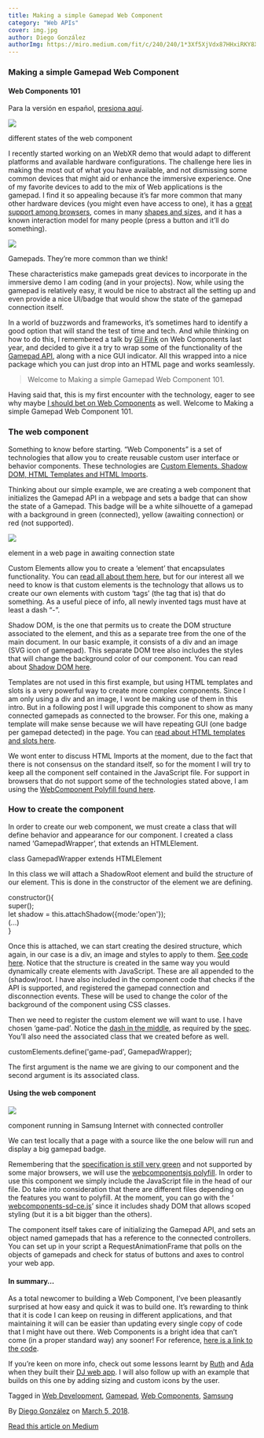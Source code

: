 ```yaml
---
title: Making a simple Gamepad Web Component
category: "Web APIs"
cover: img.jpg
author: Diego González
authorImg: https://miro.medium.com/fit/c/240/240/1*3Xf5XjVdx87HHxiRKY8X1Q.jpeg
---
```


### Making a simple Gamepad Web Component

#### Web Components 101

Para la versión en español, [presiona aquí](https://medium.com/samsung-internet-dev/creando-un-componente-web-simple-para-usar-un-mando-4f9d0f7bf084).

![](https://cdn-images-1.medium.com/max/2000/1*if3zmiIkd1QNs4RCWWjDeQ.png)

different states of the <game-pad> web component

I recently started working on an WebXR demo that would adapt to different platforms and available hardware configurations. The challenge here lies in making the most out of what you have available, and not dismissing some common devices that might aid or enhance the immersive experience. One of my favorite devices to add to the mix of Web applications is the gamepad. I find it so appealing because it’s far more common that many other hardware devices (you might even have access to one), it has a [great support among browsers](https://caniuse.com/#search=gamepad), comes in many [shapes and sizes](https://medium.com/samsung-internet-dev/the-gamepad-reloaded-5ba866770003), and it has a known interaction model for many people (press a button and it’ll do something).

![](https://cdn-images-1.medium.com/max/800/1*MpqvZF3cJa2nR7lCQzsMZw.png)

Gamepads. They’re more common than we think!

These characteristics make gamepads great devices to incorporate in the immersive demo I am coding (and in your projects). Now, while using the gamepad is relatively easy, it would be nice to abstract all the setting up and even provide a nice UI/badge that would show the state of the gamepad connection itself.

In a world of buzzwords and frameworks, it’s sometimes hard to identify a good option that will stand the test of time and tech. And while thinking on how to do this, I remembered a talk by [Gil Fink](https://medium.com/u/b727bf477338) on Web Components last year, and decided to give it a try to wrap some of the functionality of the [Gamepad API](https://developer.mozilla.org/en-US/docs/Web/API/Gamepad_API/Using_the_Gamepad_API), along with a nice GUI indicator. All this wrapped into a nice package which you can just drop into an HTML page and works seamlessly.

> Welcome to Making a simple Gamepad Web Component 101.

Having said that, this is my first encounter with the technology, eager to see why maybe [I should bet on Web Components](https://medium.com/@gilfink/why-im-betting-on-web-components-and-you-should-think-about-using-them-too-8629396e27a) as well. Welcome to Making a simple Gamepad Web Component 101.

### The <game-pad> web component

Something to know before starting. “Web Components” is a set of technologies that allow you to create reusable custom user interface or behavior components. These technologies are [Custom Elements, Shadow DOM, HTML Templates and HTML Imports](https://developer.mozilla.org/en-US/docs/Web/Web_Components).

Thinking about our simple example, we are creating a web component that initializes the Gamepad API in a webpage and sets a badge that can show the state of a Gamepad. This badge will be a white silhouette of a gamepad with a background in green (connected), yellow (awaiting connection) or red (not supported).

![](https://cdn-images-1.medium.com/max/800/1*Sje5r4DMxeAm1FsKlfzq_w.png)

<game-pad> element in a web page in awaiting connection state

Custom Elements allow you to create a ‘element’ that encapsulates functionality. You can [read all about them here](https://developer.mozilla.org/en-US/docs/Web/Web_Components/Using_custom_elements), but for our interest all we need to know is that custom elements is the technology that allows us to create our own elements with custom ‘tags’ (the <game-pad> tag that is) that do something. As a useful piece of info, all newly invented tags must have at least a dash “-”.

Shadow DOM, is the one that permits us to create the DOM structure associated to the element, and this as a separate tree from the one of the main document. In our basic example, it consists of a div and an image (SVG icon of gamepad). This separate DOM tree also includes the styles that will change the background color of our component. You can read about [Shadow DOM here](https://developer.mozilla.org/en-US/docs/Web/Web_Components/Using_shadow_DOM).

Templates are not used in this first example, but using HTML templates and slots is a very powerful way to create more complex components. Since I am only using a div and an image, I wont be making use of them in this intro. But in a following post I will upgrade this component to show as many connected gamepads as connected to the browser. For this one, making a template will make sense because we will have repeating GUI (one badge per gamepad detected) in the page. You can [read about HTML templates and slots here](https://developer.mozilla.org/en-US/docs/Web/Web_Components/Using_templates_and_slots).

We wont enter to discuss HTML Imports at the moment, due to the fact that there is not consensus on the standard itself, so for the moment I will try to keep all the component self contained in the JavaScript file. For support in browsers that do not support some of the technologies stated above, I am using the [WebComponent Polyfill found here](https://github.com/WebComponents/webcomponentsjs).

### How to create the <game-pad> component

In order to create our web component, we must create a class that will define behavior and appearance for our component. I created a class named ‘GamepadWrapper’, that extends an HTMLElement.

class GamepadWrapper extends HTMLElement

In this class we will attach a ShadowRoot element and build the structure of our element. This is done in the constructor of the element we are defining.

constructor(){  
    super();  
    let shadow = this.attachShadow({mode:'open'});  
    (...)  
}

Once this is attached, we can start creating the desired structure, which again, in our case is a div, an image and styles to apply to them. [See code here](https://github.com/SamsungInternet/game-pad/blob/master/js/gamepad-comp.js#L8). Notice that the structure is created in the same way you would dynamically create elements with JavaScript. These are all appended to the (shadow)root. I have also included in the component code that checks if the API is supported, and registered the gamepad connection and disconnection events. These will be used to change the color of the background of the component using CSS classes.

Then we need to register the custom element we will want to use. I have chosen ‘game-pad’. Notice the [dash in the middle](https://stackoverflow.com/questions/22545621/do-custom-elements-require-a-dash-in-their-name), as required by the [spec](http://w3c.github.io/webcomponents/spec/custom/#custom-elements-autonomous-example). You’ll also need the associated class that we created before as well.

customElements.define('game-pad', GamepadWrapper);

The first argument is the name we are giving to our component and the second argument is its associated class.

#### Using the <game-pad> web component

![](https://cdn-images-1.medium.com/max/600/1*NcjLliRIG3paSIoOV6t9GA.png)

<game-pad> component running in Samsung Internet with connected controller

We can test locally that a page with a source like the one below will run and display a big gamepad badge.

<body>  
    <game-pad></game-pad>  
</body>

Remembering that the [specification is still very green](https://developer.mozilla.org/en-US/docs/Web/Web_Components/HTML_Imports) and not supported by some major browsers, we will use the [webcomponentsjs polyfill](https://github.com/webcomponents/webcomponentsjs). In order to use this component we simply include the JavaScript file in the head of our file. Do take into consideration that there are different files depending on the features you want to polyfill. At the moment, you can go with the ‘ [webcomponents-sd-ce.js](https://github.com/webcomponents/webcomponentsjs/blob/master/webcomponents-sd-ce.js)’ since it includes shady DOM that allows scoped styling (but it is a bit bigger than the others).

<script src="js/gamepad-comp.js"></script>

The component itself takes care of initializing the Gamepad API, and sets an object named gamepads that has a reference to the connected controllers. You can set up in your script a RequestAnimationFrame that polls on the objects of gamepads and check for status of buttons and axes to control your web app.

#### In summary…

As a total newcomer to building a Web Component, I’ve been pleasantly surprised at how easy and quick it was to build one. It’s rewarding to think that it is code I can keep on reusing in different applications, and that maintaining it will can be easier than updating every single copy of code that I might have out there. Web Components is a bright idea that can’t come (in a proper standard way) any sooner! For reference, [here is a link to the code](https://github.com/SamsungInternet/game-pad).

If you’re keen on more info, check out some lessons learnt by [Ruth](https://medium.com/u/1bf712acd447) and [Ada](https://medium.com/u/c2890cdd7a64) when they built their [DJ web app](https://medium.com/samsung-internet-dev/lessons-learned-making-our-app-with-web-components-bf55379cfcda). I will also follow up with an example that builds on this one by adding sizing and custom icons by the user.

Tagged in [Web Development](https://medium.com/tag/web-development), [Gamepad](https://medium.com/tag/gamepad), [Web Components](https://medium.com/tag/web-components), [Samsung](https://medium.com/tag/samsung)

By [Diego González](https://medium.com/@diekus) on [March 5, 2018](https://medium.com/p/23b2ac262f56).

[Read this article on Medium](https://medium.com/@diekus/making-a-simple-gamepad-web-component-23b2ac262f56)
